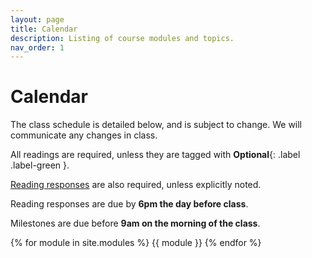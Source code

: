 ```yaml
---
layout: page
title: Calendar
description: Listing of course modules and topics.
nav_order: 1
---
```


# Calendar

The class schedule is detailed below, and is subject to change. We will communicate any changes in class.

All readings are required, unless they are tagged with **Optional**{: .label .label-green }.

[Reading responses](https://uw-cse599p.github.io/requirements/#reading-responses-and-discussion) are also required, unless explicitly noted.

Reading responses are due by **6pm the day before class**.

Milestones are due before **9am on the morning of the class**.

{% for module in site.modules %}
{{ module }}
{% endfor %}
